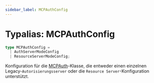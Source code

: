 ```yaml
---
sidebar_label: MCPAuthConfig
---
```


# Typalias: MCPAuthConfig

```ts
type MCPAuthConfig = 
  | AuthServerModeConfig
  | ResourceServerModeConfig;
```

Konfiguration für die [MCPAuth](/references/js/classes/MCPAuth.md)-Klasse, die entweder einen einzelnen Legacy-`Autorisierungsserver` oder die `Resource Server`-Konfiguration unterstützt.
